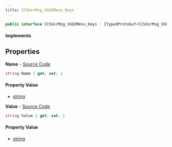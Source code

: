 ```yaml
---
title: CCSUsrMsg_VGUIMenu_Keys
---
```


```csharp
public interface CCSUsrMsg_VGUIMenu_Keys : ITypedProtobuf<CCSUsrMsg_VGUIMenu_Keys>, INativeHandle
```

#### Implements

## Properties

**Name** - [Source Code](https://github.com/swiftly-solution/swiftlys2/blob/main/managed/src/SwiftlyS2.Generated/Protobufs/Interfaces/CCSUsrMsg_VGUIMenu_Keys.cs#L13)

```csharp
string Name { get; set; }
```

#### Property Value

- [string](https://learn.microsoft.com/dotnet/api/system.string)

**Value** - [Source Code](https://github.com/swiftly-solution/swiftlys2/blob/main/managed/src/SwiftlyS2.Generated/Protobufs/Interfaces/CCSUsrMsg_VGUIMenu_Keys.cs#L16)

```csharp
string Value { get; set; }
```

#### Property Value

- [string](https://learn.microsoft.com/dotnet/api/system.string)

